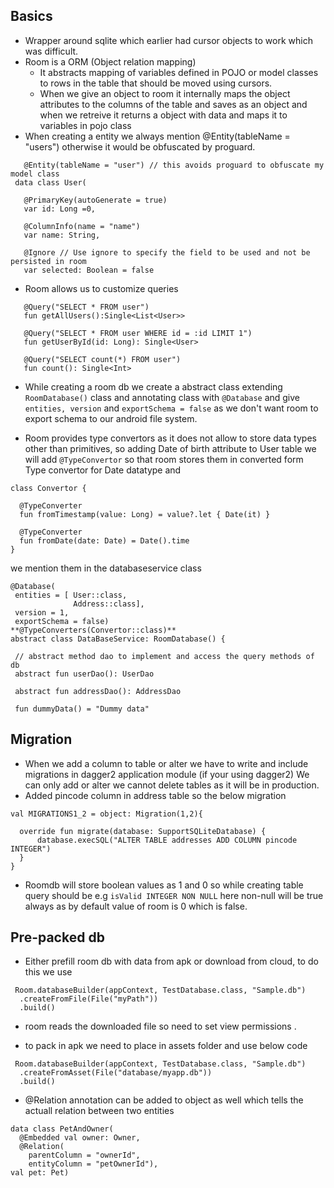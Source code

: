 ## Basics 

* Wrapper around sqlite which earlier had cursor objects to work which was difficult. 
* Room is a ORM (Object relation mapping)
  * It abstracts mapping of variables defined in POJO or model classes to rows in the table that should 
    be moved using cursors. 
  * When we give an object to room it internally maps the object attributes to the columns of the table and saves as an object
     and when we retreive it returns a object with data and maps it to variables in pojo class
* When creating a entity we always mention @Entity(tableName = "users") otherwise it would be obfuscated by proguard. 
 
 ```
    @Entity(tableName = "user") // this avoids proguard to obfuscate my model class
  data class User(

    @PrimaryKey(autoGenerate = true)
    var id: Long =0,

    @ColumnInfo(name = "name")
    var name: String,
    
    @Ignore // Use ignore to specify the field to be used and not be persisted in room
    var selected: Boolean = false
 ```
 * Room allows us to customize queries 
 
 ```
    @Query("SELECT * FROM user")
    fun getAllUsers():Single<List<User>>

    @Query("SELECT * FROM user WHERE id = :id LIMIT 1")
    fun getUserById(id: Long): Single<User>

    @Query("SELECT count(*) FROM user")
    fun count(): Single<Int>
 ```
 * While creating a room db we create a abstract class extending `RoomDatabase()` class and annotating class with `@Database`
  and give `entities, version` and `exportSchema = false` as we don't want room to export schema to our android file system.
  
 * Room provides type convertors as it does not allow to store data types other than primitives, so adding Date of birth attribute 
  to User table we will add `@TypeConvertor` so that room stores them in converted form 
  Type convertor for Date datatype and  
  ```
  class Convertor {

    @TypeConverter
    fun fromTimestamp(value: Long) = value?.let { Date(it) }

    @TypeConverter
    fun fromDate(date: Date) = Date().time
}
  ```
   we mention them in the databaseservice class
   
   ```
   @Database(
    entities = [ User::class,
                 Address::class],
    version = 1,
    exportSchema = false)
**@TypeConverters(Convertor::class)**
abstract class DataBaseService: RoomDatabase() {

    // abstract method dao to implement and access the query methods of db
    abstract fun userDao(): UserDao

    abstract fun addressDao(): AddressDao

    fun dummyData() = "Dummy data"
   ```
 ## Migration 
 
 * When we add a column to table or alter we have to write and include migrations in dagger2 application module (if your using dagger2)
  We can only add or alter we cannot delete tables as it will be in production. 
 * Added pincode column in address table so the below migration
  
  ``` 
val MIGRATIONS1_2 = object: Migration(1,2){

    override fun migrate(database: SupportSQLiteDatabase) {
        database.execSQL("ALTER TABLE addresses ADD COLUMN pincode INTEGER")
    }
}
  ```
  * Roomdb will store boolean values as 1 and 0 so while creating table query should be 
    e.g `isValid INTEGER NON NULL` here non-null will be true always as by default value of room is 0 which is false. 
    
 ## Pre-packed db 

* Either prefill room db with data from apk or download from cloud, to do this we use 

```
 Room.databaseBuilder(appContext, TestDatabase.class, "Sample.db")
  .createFromFile(File("myPath"))
  .build()
```
* room reads the downloaded file so need to set view permissions .

* to pack in apk we need to place in assets folder and use below code 
```
 Room.databaseBuilder(appContext, TestDatabase.class, "Sample.db")
  .createFromAsset(File("database/myapp.db"))
  .build()
```

* @Relation annotation can be added to object as well
  which tells the actuall relation between two entities 
```
data class PetAndOwner(
  @Embedded val owner: Owner,
  @Relation(
    parentColumn = "ownerId",
    entityColumn = "petOwnerId"),
val pet: Pet)
```
  
 

